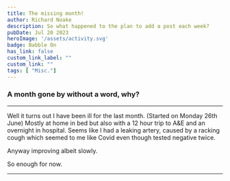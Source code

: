 ```yaml
---
title: The missing month!
author: Richard Noake
description: So what happened to the plan to add a post each week?
pubDate: Jul 20 2023
heroImage: '/assets/activity.svg'
badge: Babble On
has_link: false
custom_link_label: ""
custom_link: ""
tags: [ "Misc."]
---
```


### A month gone by without a word, why?

---
Well it turns out I have been ill for the last month. (Started on Monday 26th June) Mostly at home in bed but also with a 12 hour trip to A&E and an overnight in hospital. Seems like I had a leaking artery, caused by a racking cough which seemed to me like Covid even though tested negative twice.

Anyway improving albeit slowly.

So enough for now.

---
